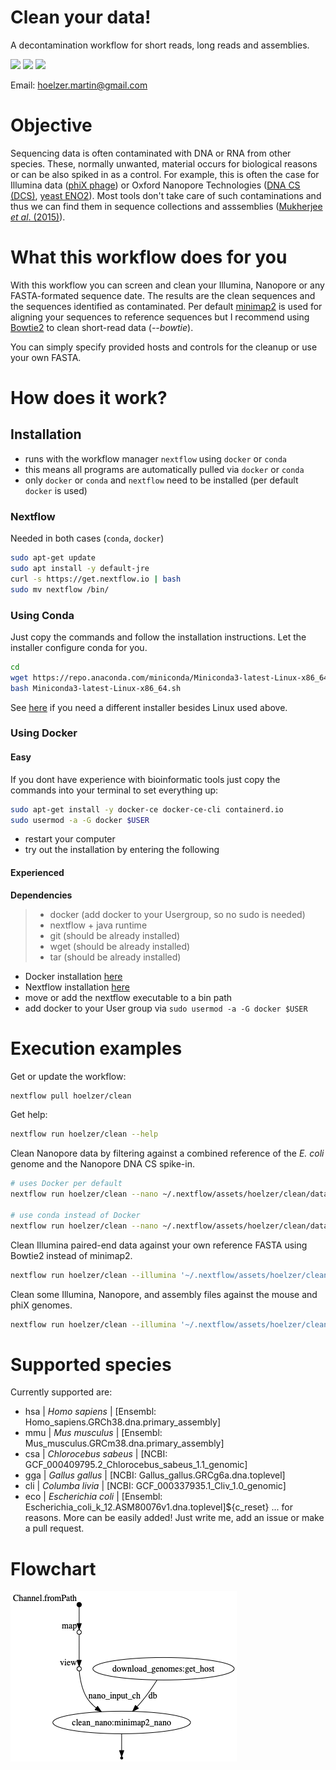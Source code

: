 # Clean your data!
A decontamination workflow for short reads, long reads and assemblies. 

![](https://img.shields.io/badge/nextflow-19.10.0-brightgreen)
![](https://img.shields.io/badge/uses-docker-blue.svg)
![](https://img.shields.io/badge/uses-conda-yellow.svg)

Email: hoelzer.martin@gmail.com

# Objective
Sequencing data is often contaminated with DNA or RNA from other species. These, normally unwanted, material occurs for biological 
reasons or can be also spiked in as a control. For example, this is often the case for Illumina data ([phiX phage](https://environmentalmicrobiome.biomedcentral.com/articles/10.1186/1944-3277-10-18)) or Oxford Nanopore
Technologies ([DNA CS (DCS)](https://assets.ctfassets.net/hkzaxo8a05x5/2IX56YmF5ug0kAQYoAg2Uk/159523e326b1b791e3b842c4791420a6/DNA_CS.txt), [yeast ENO2](https://www.yeastgenome.org/locus/S000001217)). Most tools don't 
take care of such contaminations and thus we can find them in sequence collections and asssemblies ([Mukherjee _et al_. (2015)](https://environmentalmicrobiome.biomedcentral.com/articles/10.1186/1944-3277-10-18)). 

# What this workflow does for you
With this workflow you can screen and clean your Illumina, Nanopore or any FASTA-formated sequence date. The results are the clean sequences and the sequences identified as contaminated. 
Per default [minimap2](https://github.com/lh3/minimap2) is used for aligning your sequences to reference sequences but I recommend using [Bowtie2](https://github.com/BenLangmead/bowtie2) 
to clean short-read data (_--bowtie_).   

You can simply specify provided hosts and controls for the cleanup or use your own FASTA.    

# How does it work?

## Installation

* runs with the workflow manager `nextflow` using `docker` or `conda`
* this means all programs are automatically pulled via `docker` or `conda`
* only `docker` or `conda` and `nextflow` need to be installed (per default `docker` is used)

### Nextflow
Needed in both cases (`conda`, `docker`)
```bash
sudo apt-get update
sudo apt install -y default-jre
curl -s https://get.nextflow.io | bash 
sudo mv nextflow /bin/
```

### Using Conda

Just copy the commands and follow the installation instructions. Let the installer configure conda for you. 
```bash
cd
wget https://repo.anaconda.com/miniconda/Miniconda3-latest-Linux-x86_64.sh
bash Miniconda3-latest-Linux-x86_64.sh
```
See [here](https://docs.conda.io/en/latest/miniconda.html) if you need a different installer besides Linux used above. 

### Using Docker

#### Easy 
If you dont have experience with bioinformatic tools just copy the commands into your terminal to set everything up:
```bash
sudo apt-get install -y docker-ce docker-ce-cli containerd.io
sudo usermod -a -G docker $USER
```
* restart your computer
* try out the installation by entering the following

#### Experienced

**Dependencies**

>   * docker (add docker to your Usergroup, so no sudo is needed)
>   * nextflow + java runtime 
>   * git (should be already installed)
>   * wget (should be already installed)
>   * tar (should be already installed)

* Docker installation [here](https://docs.docker.com/v17.09/engine/installation/linux/docker-ce/ubuntu/#install-docker-ce)
* Nextflow installation [here](https://www.nextflow.io/)
* move or add the nextflow executable to a bin path
* add docker to your User group via `sudo usermod -a -G docker $USER`

# Execution examples

Get or update the workflow:
```bash
nextflow pull hoelzer/clean
```

Get help:
```bash
nextflow run hoelzer/clean --help
```

Clean Nanopore data by filtering against a combined reference of the _E. coli_ genome and the Nanopore DNA CS spike-in.  
```bash
# uses Docker per default
nextflow run hoelzer/clean --nano ~/.nextflow/assets/hoelzer/clean/data/nanopore.fastq.gz --host eco --control dcs 

# use conda instead of Docker
nextflow run hoelzer/clean --nano ~/.nextflow/assets/hoelzer/clean/data/nanopore.fastq.gz --host eco --control dcs -profile conda
```

Clean Illumina paired-end data against your own reference FASTA using Bowtie2 instead of minimap2. 
```bash
nextflow run hoelzer/clean --illumina '~/.nextflow/assets/hoelzer/clean/data/illumina*.R{1,2}.fastq.gz' --own ~/.nextflow/assets/hoelzer/clean/data/ref.fasta.gz --bowtie 
```

Clean some Illumina, Nanopore, and assembly files against the mouse and phiX genomes.  
```bash
nextflow run hoelzer/clean --illumina '~/.nextflow/assets/hoelzer/clean/data/illumina*.R{1,2}.fastq.gz' --nano ~/.nextflow/assets/hoelzer/clean/data/nanopore.fastq.gz --fasta ~/.nextflow/assets/hoelzer/clean/data/assembly.fasta --host mmu --control phix
```

# Supported species
Currently supported are:
* hsa | _Homo sapiens_ | [Ensembl: Homo_sapiens.GRCh38.dna.primary_assembly]
* mmu | _Mus musculus_ | [Ensembl: Mus_musculus.GRCm38.dna.primary_assembly]
* csa | _Chlorocebus sabeus_ | [NCBI: GCF_000409795.2_Chlorocebus_sabeus_1.1_genomic]
* gga | _Gallus gallus_ | [NCBI: Gallus_gallus.GRCg6a.dna.toplevel]
* cli | _Columba livia_ | [NCBI: GCF_000337935.1_Cliv_1.0_genomic]
* eco | _Escherichia coli_ | [Ensembl: Escherichia_coli_k_12.ASM80076v1.dna.toplevel]${c_reset}
... for reasons. More can be easily added! Just write me, add an issue or make a pull request. 

# Flowchart
![chart](figures/dag.png)